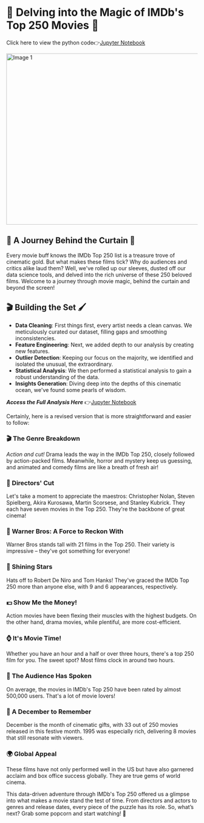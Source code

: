 # 🌟 Delving into the Magic of IMDb's Top 250 Movies 🎥

Click here to view the python code👉[Jupyter Notebook](https://github.com/mudit-mishra8/python-imdb-data-analysis/blob/main/IMDB_DATA_ANALYSIS_PYTHON.ipynb)

<img src="https://i0.wp.com/runpee.com/wp-content/uploads/2022/04/good-will-hunting_header.jpg?ssl=1" alt="Image 1" width="900" height="450">


## 🎩 A Journey Behind the Curtain 🍿

Every movie buff knows the IMDb Top 250 list is a treasure trove of cinematic gold. But what makes these films tick? Why do audiences and critics alike laud them? Well, we've rolled up our sleeves, dusted off our data science tools, and delved into the rich universe of these 250 beloved films. Welcome to a journey through movie magic, behind the curtain and beyond the screen!

## 🎬 Building the Set 🖌️

- **Data Cleaning**: First things first, every artist needs a clean canvas. We meticulously curated our dataset, filling gaps and smoothing inconsistencies.
- **Feature Engineering**: Next, we added depth to our analysis by creating new features.
- **Outlier Detection**: Keeping our focus on the majority, we identified and isolated the unusual, the extraordinary.
- **Statistical Analysis**: We then performed a statistical analysis to gain a robust understanding of the data.
- **Insights Generation**: Diving deep into the depths of this cinematic ocean, we've found some pearls of wisdom.

***Access the Full Analysis Here*** 👉[Jupyter Notebook](https://github.com/mudit-mishra8/python-imdb-data-analysis/blob/main/IMDB_DATA_ANALYSIS_PYTHON.ipynb)

Certainly, here is a revised version that is more straightforward and easier to follow:

### 🎬 The Genre Breakdown

*Action and cut!* Drama leads the way in the IMDb Top 250, closely followed by action-packed films. Meanwhile, horror and mystery keep us guessing, and animated and comedy films are like a breath of fresh air!

### 🎥 Directors' Cut

Let's take a moment to appreciate the maestros: Christopher Nolan, Steven Spielberg, Akira Kurosawa, Martin Scorsese, and Stanley Kubrick. They each have seven movies in the Top 250. They're the backbone of great cinema!

### 🏢 Warner Bros: A Force to Reckon With

Warner Bros stands tall with 21 films in the Top 250. Their variety is impressive – they've got something for everyone!

### 🌟 Shining Stars

Hats off to Robert De Niro and Tom Hanks! They've graced the IMDb Top 250 more than anyone else, with 9 and 6 appearances, respectively.

### 💵 Show Me the Money!

Action movies have been flexing their muscles with the highest budgets. On the other hand, drama movies, while plentiful, are more cost-efficient.

### ⌚ It's Movie Time!

Whether you have an hour and a half or over three hours, there's a top 250 film for you. The sweet spot? Most films clock in around two hours.

### 📢 The Audience Has Spoken

On average, the movies in IMDb's Top 250 have been rated by almost 500,000 users. That's a lot of movie lovers!

### 📅 A December to Remember

December is the month of cinematic gifts, with 33 out of 250 movies released in this festive month. 1995 was especially rich, delivering 8 movies that still resonate with viewers.

### 🌍 Global Appeal

These films have not only performed well in the US but have also garnered acclaim and box office success globally. They are true gems of world cinema.

This data-driven adventure through IMDb's Top 250 offered us a glimpse into what makes a movie stand the test of time. From directors and actors to genres and release dates, every piece of the puzzle has its role. So, what’s next? Grab some popcorn and start watching! 🍿

